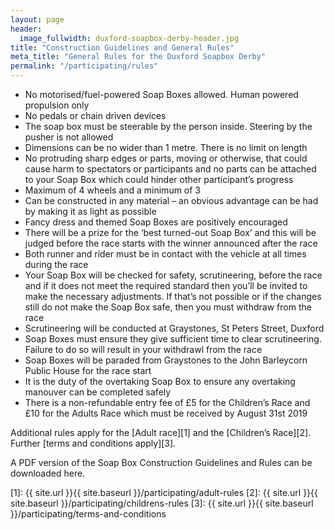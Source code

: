```yaml
---
layout: page
header:
  image_fullwidth: duxford-soapbox-derby-header.jpg
title: "Construction Guidelines and General Rules"
meta_title: "General Rules for the Duxford Soapbox Derby"
permalink: "/participating/rules"
---
```


* No motorised/fuel-powered Soap Boxes allowed. Human powered propulsion only
* No pedals or chain driven devices
* The soap box must be steerable by the person inside. Steering by the pusher is not allowed
* Dimensions can be no wider than 1 metre. There is no limit on length
* No protruding sharp edges or parts, moving or otherwise, that could cause harm to spectators or participants and no parts can be attached to your Soap Box which could hinder other participant’s progress
* Maximum of 4 wheels and a minimum of 3
* Can be constructed in any material – an obvious advantage can be had by making it as light as possible
* Fancy dress and themed Soap Boxes are positively encouraged
* There will be a prize for the ‘best turned-out Soap Box’ and this will be judged before the race starts with the winner announced after the race
* Both runner and rider must be in contact with the vehicle at all times during the race
* Your Soap Box will be checked for safety, scrutineering, before the race and if it does not meet the required standard then you’ll be invited to make the necessary adjustments. If that’s not possible or if the changes still do not make the Soap Box safe, then you must withdraw from the race
* Scrutineering will be conducted at Graystones, St Peters Street, Duxford
* Soap Boxes must ensure they give sufficient time to clear scrutineering. Failure to do so will result in your withdrawl from the race
* Soap Boxes will be paraded from Graystones to the John Barleycorn Public House for the race start
* It is the duty of the overtaking Soap Box to ensure any overtaking manouver can be completed safely
* There is a non-refundable entry fee of £5 for the Children’s Race and £10 for the Adults Race which must be received by August 31st 2019

Additional rules apply for the [Adult race][1] and the [Children’s Race][2]. Further [terms and conditions apply][3].

A PDF version of the Soap Box Construction Guidelines and Rules can be downloaded here.

[1]: {{ site.url }}{{ site.baseurl }}/participating/adult-rules
[2]: {{ site.url }}{{ site.baseurl }}/participating/childrens-rules 
[3]: {{ site.url }}{{ site.baseurl }}/participating/terms-and-conditions
